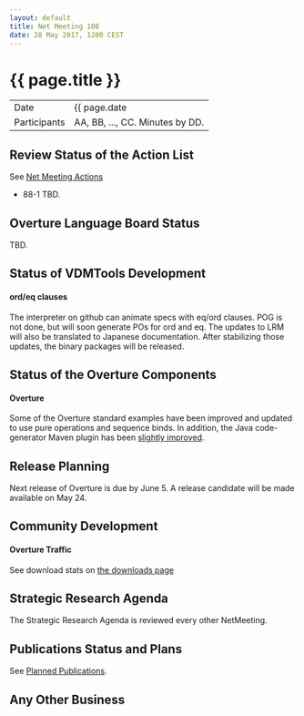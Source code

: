 ```yaml
---
layout: default
title: Net Meeting 108
date: 28 May 2017, 1200 CEST
---
```


<script src="http://code.jquery.com/jquery-1.11.1.min.js">
</script>
<script src="/javascripts/edit.js"></script>
<script>setEditButonNm();</script>

# {{ page.title }}

|||
|---|---|
| Date | {{ page.date | date: "%-d %B %Y, %R %Z"}} |
| Participants | AA, BB, ..., CC.  Minutes by DD. |


## Review Status of the Action List

See [Net Meeting Actions](https://github.com/overturetool/overturetool.github.io/issues?q=is%3Aopen+is%3Aissue+label%3A%22action+net-meeting%22)

* 88-1 TBD.


## Overture Language Board Status

TBD.

## Status of VDMTools Development

#### ord/eq clauses

The interpreter on github can animate specs with eq/ord clauses.
POG is not done, but will soon generate POs for ord and eq.
The updates to LRM will also be translated to Japanese documentation.
After stabilizing those updates, the binary packages will be released.

##  Status of the Overture Components

#### Overture
 
Some of the Overture standard examples have been improved and updated to use pure operations and sequence binds. In addition, the Java code-generator Maven plugin has been [slightly improved](https://github.com/overturetool/overture/issues/627).


##  Release Planning

Next release of Overture is due by June 5. A release candidate will be made available on May 24.

##  Community Development

#### Overture Traffic

See download stats on [the downloads page](http://overturetool.org/download/)


##  Strategic Research Agenda

The Strategic Research Agenda is reviewed every other NetMeeting.


##  Publications Status and Plans

See [Planned Publications](http://overturetool.org/publications/PlannedPublications.html).


##  Any Other Business

<div id="edit_page_div"></div>

